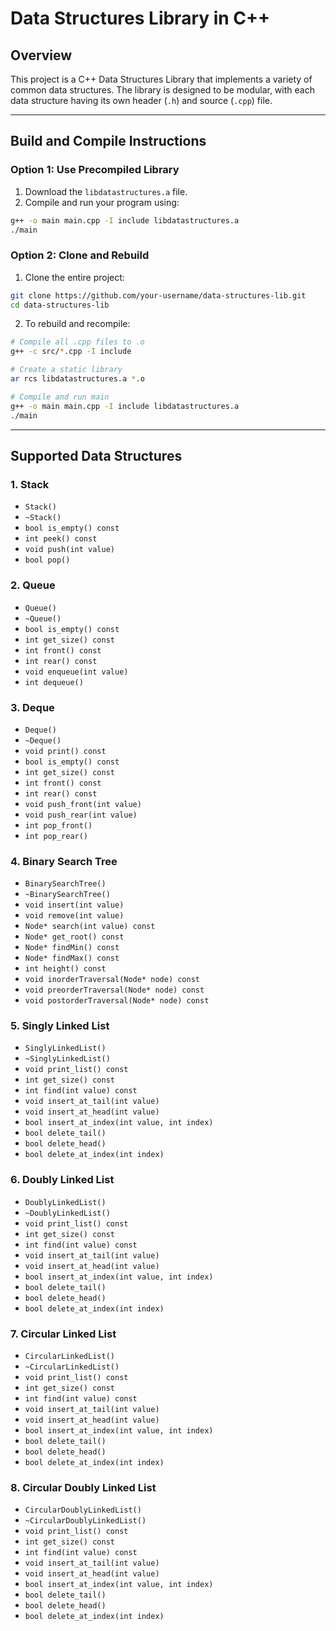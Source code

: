 # Data Structures Library in C++


## Overview
This project is a C++ Data Structures Library that implements a variety of common data structures.
The library is designed to be modular, with each data structure having its own header (`.h`) and source (`.cpp`) file.

---

## Build and Compile Instructions

### Option 1: Use Precompiled Library
1. Download the `libdatastructures.a` file.
2. Compile and run your program using:
```bash
g++ -o main main.cpp -I include libdatastructures.a
./main
```

### Option 2: Clone and Rebuild
1. Clone the entire project:
```bash
git clone https://github.com/your-username/data-structures-lib.git
cd data-structures-lib
```
2. To rebuild and recompile:
```bash
# Compile all .cpp files to .o
g++ -c src/*.cpp -I include

# Create a static library
ar rcs libdatastructures.a *.o

# Compile and run main
g++ -o main main.cpp -I include libdatastructures.a
./main
```

---

## Supported Data Structures

### 1. Stack
- `Stack()`
- `~Stack()`
- `bool is_empty() const`
- `int peek() const`
- `void push(int value)`
- `bool pop()`

### 2. Queue
- `Queue()`
- `~Queue()`
- `bool is_empty() const`
- `int get_size() const`
- `int front() const`
- `int rear() const`
- `void enqueue(int value)`
- `int dequeue()`

### 3. Deque
- `Deque()`
- `~Deque()`
- `void print() const`
- `bool is_empty() const`
- `int get_size() const`
- `int front() const`
- `int rear() const`
- `void push_front(int value)`
- `void push_rear(int value)`
- `int pop_front()`
- `int pop_rear()`

### 4. Binary Search Tree
- `BinarySearchTree()`
- `~BinarySearchTree()`
- `void insert(int value)`
- `void remove(int value)`
- `Node* search(int value) const`
- `Node* get_root() const`
- `Node* findMin() const`
- `Node* findMax() const`
- `int height() const`
- `void inorderTraversal(Node* node) const`
- `void preorderTraversal(Node* node) const`
- `void postorderTraversal(Node* node) const`

### 5. Singly Linked List
- `SinglyLinkedList()`
- `~SinglyLinkedList()`
- `void print_list() const`
- `int get_size() const`
- `int find(int value) const`
- `void insert_at_tail(int value)`
- `void insert_at_head(int value)`
- `bool insert_at_index(int value, int index)`
- `bool delete_tail()`
- `bool delete_head()`
- `bool delete_at_index(int index)`

### 6. Doubly Linked List
- `DoublyLinkedList()`
- `~DoublyLinkedList()`
- `void print_list() const`
- `int get_size() const`
- `int find(int value) const`
- `void insert_at_tail(int value)`
- `void insert_at_head(int value)`
- `bool insert_at_index(int value, int index)`
- `bool delete_tail()`
- `bool delete_head()`
- `bool delete_at_index(int index)`

### 7. Circular Linked List
- `CircularLinkedList()`
- `~CircularLinkedList()`
- `void print_list() const`
- `int get_size() const`
- `int find(int value) const`
- `void insert_at_tail(int value)`
- `void insert_at_head(int value)`
- `bool insert_at_index(int value, int index)`
- `bool delete_tail()`
- `bool delete_head()`
- `bool delete_at_index(int index)`

### 8. Circular Doubly Linked List
- `CircularDoublyLinkedList()`
- `~CircularDoublyLinkedList()`
- `void print_list() const`
- `int get_size() const`
- `int find(int value) const`
- `void insert_at_tail(int value)`
- `void insert_at_head(int value)`
- `bool insert_at_index(int value, int index)`
- `bool delete_tail()`
- `bool delete_head()`
- `bool delete_at_index(int index)`